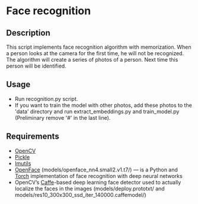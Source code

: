 # Face recognition 


## Description
This script implements face recognition algorithm with memorization. When a person looks at the camera for the first time, he will not be recognized. The algorithm will create a series of photos of a person. Next time this person will be identified. 

## Usage

- Run recognition.py script.
- If you want to train the model with other photos, add these photos to the 'data' directory and run extract_embeddings.py and train_model.py (Preliminary remove '#' in the last line).

## Requirements

- [OpenCV](https://opencv.org/)
- [Pickle](https://docs.python.org/3/library/pickle.html)
- [Imutils](https://github.com/jrosebr1/imutils) 
- [OpenFace](https://cmusatyalab.github.io/openface/) (models/openface_nn4.small2.v1.t7/) — is a Python and [Torch](https://pytorch.org/) implementation of face recognition with deep neural networks
- OpenCV’s [Caffe](https://caffe.berkeleyvision.org/)-based deep learning face detector used to actually localize the faces in the images (models/deploy.prototxt/ and models/res10_300x300_ssd_iter_140000.caffemodel/)
